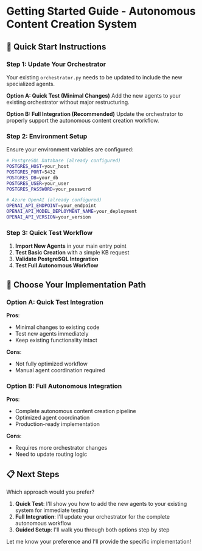 # Getting Started Guide - Autonomous Content Creation System

## 🚀 Quick Start Instructions

### Step 1: Update Your Orchestrator

Your existing `orchestrator.py` needs to be updated to include the new specialized agents.

**Option A: Quick Test (Minimal Changes)**
Add the new agents to your existing orchestrator without major restructuring.

**Option B: Full Integration (Recommended)**
Update the orchestrator to properly support the autonomous content creation workflow.

### Step 2: Environment Setup

Ensure your environment variables are configured:

```bash
# PostgreSQL Database (already configured)
POSTGRES_HOST=your_host
POSTGRES_PORT=5432
POSTGRES_DB=your_db
POSTGRES_USER=your_user
POSTGRES_PASSWORD=your_password

# Azure OpenAI (already configured)
OPENAI_API_ENDPOINT=your_endpoint
OPENAI_API_MODEL_DEPLOYMENT_NAME=your_deployment
OPENAI_API_VERSION=your_version
```

### Step 3: Quick Test Workflow

1. **Import New Agents** in your main entry point
2. **Test Basic Creation** with a simple KB request
3. **Validate PostgreSQL Integration** 
4. **Test Full Autonomous Workflow**

## 🎯 Choose Your Implementation Path

### Option A: Quick Test Integration

**Pros**: 
- Minimal changes to existing code
- Test new agents immediately
- Keep existing functionality intact

**Cons**: 
- Not fully optimized workflow
- Manual agent coordination required

### Option B: Full Autonomous Integration

**Pros**: 
- Complete autonomous content creation pipeline
- Optimized agent coordination
- Production-ready implementation

**Cons**: 
- Requires more orchestrator changes
- Need to update routing logic

## 📋 Next Steps

Which approach would you prefer?

1. **Quick Test**: I'll show you how to add the new agents to your existing system for immediate testing
2. **Full Integration**: I'll update your orchestrator for the complete autonomous workflow
3. **Guided Setup**: I'll walk you through both options step by step

Let me know your preference and I'll provide the specific implementation!

